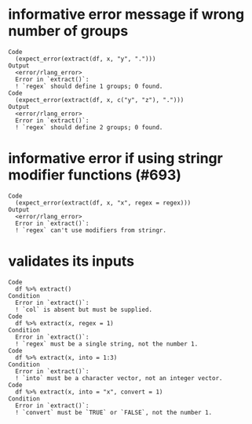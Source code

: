 # informative error message if wrong number of groups

    Code
      (expect_error(extract(df, x, "y", ".")))
    Output
      <error/rlang_error>
      Error in `extract()`:
      ! `regex` should define 1 groups; 0 found.
    Code
      (expect_error(extract(df, x, c("y", "z"), ".")))
    Output
      <error/rlang_error>
      Error in `extract()`:
      ! `regex` should define 2 groups; 0 found.

# informative error if using stringr modifier functions (#693)

    Code
      (expect_error(extract(df, x, "x", regex = regex)))
    Output
      <error/rlang_error>
      Error in `extract()`:
      ! `regex` can't use modifiers from stringr.

# validates its inputs

    Code
      df %>% extract()
    Condition
      Error in `extract()`:
      ! `col` is absent but must be supplied.
    Code
      df %>% extract(x, regex = 1)
    Condition
      Error in `extract()`:
      ! `regex` must be a single string, not the number 1.
    Code
      df %>% extract(x, into = 1:3)
    Condition
      Error in `extract()`:
      ! `into` must be a character vector, not an integer vector.
    Code
      df %>% extract(x, into = "x", convert = 1)
    Condition
      Error in `extract()`:
      ! `convert` must be `TRUE` or `FALSE`, not the number 1.

